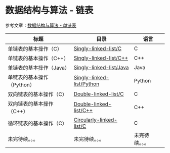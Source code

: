 # 数据结构与算法 - 链表

参考文章：[数据结构与算法 - 单链表](http://jesspig.github.io/blog/2022/04/17/184139/9b23354010ea/)

| 标题                       | 目录                                                         | 语言           |
| -------------------------- | ------------------------------------------------------------ | -------------- |
| 单链表的基本操作（C）      | [Singly-linked-list/C](https://github.com/jesspig/data-structures-and-algorithms/blob/main/linked-list/Singly-linked-list/C) | C              |
| 单链表的基本操作（C++）    | [Singly-linked-list/C++](https://github.com/jesspig/data-structures-and-algorithms/blob/main/linked-list/Singly-linked-list/C++) | C++            |
| 单链表的基本操作（Java）   | [Singly-linked-list/Java](https://github.com/jesspig/data-structures-and-algorithms/blob/main/linked-list/Singly-linked-list/Java) | Java           |
| 单链表的基本操作（Python） | [Singly-linked-list/Python](https://github.com/jesspig/data-structures-and-algorithms/blob/main/linked-list/Singly-linked-list/Python) | Python         |
| 双向链表的基本操作（C）    | [Double-linked-list/C](https://github.com/jesspig/data-structures-and-algorithms/blob/main/linked-list/Double-linked-list/C) | C              |
| 双向链表的基本操作（C++）  | [Double-linked-list/C++](https://github.com/jesspig/data-structures-and-algorithms/blob/main/linked-list/Double-linked-list/C++) | C++            |
| 循环链表的基本操作（C）    | [Circularly-linked-list/C](https://github.com/jesspig/data-structures-and-algorithms/blob/main/linked-list/Circularly-linked-list/C) | C              |
| 未完待续。。。             | 未完待续。。。                                               | 未完待续。。。 |

